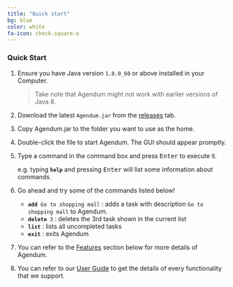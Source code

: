 ```yaml
---
title: "Quick start"
bg: blue
color: white
fa-icon: check-square-o
---
```


### Quick Start

1. Ensure you have Java version `1.8.0_60` or above installed in your Computer.

   > Take note that Agendum might not work with earlier versions of Java 8.

2. Download the latest `Agendum.jar` from the [releases](../../../releases) tab.

3. Copy Agendum.jar to the folder you want to use as the home.

4. Double-click the file to start Agendum. The GUI should appear promptly.

5. Type a command in the command box and press <kbd>Enter</kbd> to execute it.

	e.g. typing **`help`** and pressing <kbd>Enter</kbd> will list some information about commands.

6. Go ahead and try some of the commands listed below!

   * **`add`**` Go to shopping mall` : adds a task with description `Go to shopping mall` to Agendum.
   * **`delete`**` 3` : deletes the 3rd task shown in the current list
   * **`list`** : lists all uncompleted tasks
   * **`exit`** : exits Agendum

6. You can refer to the [Features](#features) section below for more details of Agendum.

7. You can refer to our [User Guide](https://github.com/CS2103AUG2016-W11-C2/main/blob/master/docs/UserGuide.md) to get the details of every functionality that we support.
